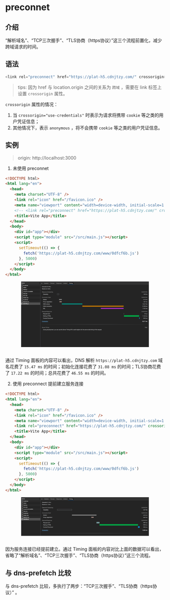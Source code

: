 # preconnet

## 介绍
“解析域名”、“TCP三次握手”、“TLS协商（https协议）”这三个流程前置化，减少跨域请求的时间。

## 语法
```js
<link rel="preconnect" href="https://plat-h5.cdnjtzy.com/" crossorigin>
```

> tips: 因为 href 与 location.origin 之间的关系为 `跨域` ，需要在 link 标签上设置 `crossorigin` 属性。

 `crossorigin` 属性的情况：

  1. 当 `crossorigin="use-credentials"` 时表示为请求将携带 `cookie` 等之类的用户凭证信息；
  2. 其他情况下，表示 `anonymous` ，将不会携带 `cookie` 等之类的用户凭证信息。

## 实例
> origin: http://localhost:3000

1. 未使用 preconnet

```html
<!DOCTYPE html>
<html lang="en">
  <head>
    <meta charset="UTF-8" />
    <link rel="icon" href="/favicon.ico" />
    <meta name="viewport" content="width=device-width, initial-scale=1.0" />
    <!-- <link rel="preconnect" href="https://plat-h5.cdnjtzy.com/" crossorigin> -->
    <title>Vite App</title>
  </head>
  <body>
    <div id="app"></div>
    <script type="module" src="/src/main.js"></script>
    <script>
      setTimeout(() => {
        fetch('https://plat-h5.cdnjtzy.com/www/0dfcf6b.js')
      }, 5000)
    </script>
  </body>
</html>
```

<img src="./1.png" width="80%" style="display: block; margin: auto;"><br />

通过 Timing 面板的内容可以看出，DNS 解析 `https://plat-h5.cdnjtzy.com` 域名花费了 `15.47 ms` 的时间；初始化连接花费了 `31.08 ms` 的时间；TLS协商花费了 `17.22 ms` 的时间；总共花费了 `46.55 ms` 的时间。

2. 使用 preconnect 提前建立服务连接

```html
<!DOCTYPE html>
<html lang="en">
  <head>
    <meta charset="UTF-8" />
    <link rel="icon" href="/favicon.ico" />
    <meta name="viewport" content="width=device-width, initial-scale=1.0" />
    <link rel="preconnect" href="https://plat-h5.cdnjtzy.com/" crossorigin>
    <title>Vite App</title>
  </head>
  <body>
    <div id="app"></div>
    <script type="module" src="/src/main.js"></script>
    <script>
      setTimeout(() => {
        fetch('https://plat-h5.cdnjtzy.com/www/0dfcf6b.js')
      }, 5000)
    </script>
  </body>
</html>
```

<img src="./2.png" width="80%" style="display: block; margin: auto;"><br />

因为服务连接已经提前建立。通过 Timing 面板的内容对比上面的数据可以看出，省略了“解析域名”、“TCP三次握手”、“TLS协商（https协议）”这三个流程。

## 与 dns-prefetch 比较
与 dns-prefetch 比较，多执行了两步：“TCP三次握手”、“TLS协商（https协议）” 。
